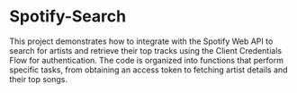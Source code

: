 # Spotify-Search
This project demonstrates how to integrate with the Spotify Web API to search for artists and retrieve their top tracks using the Client Credentials Flow for authentication. The code is organized into functions that perform specific tasks, from obtaining an access token to fetching artist details and their top songs.
